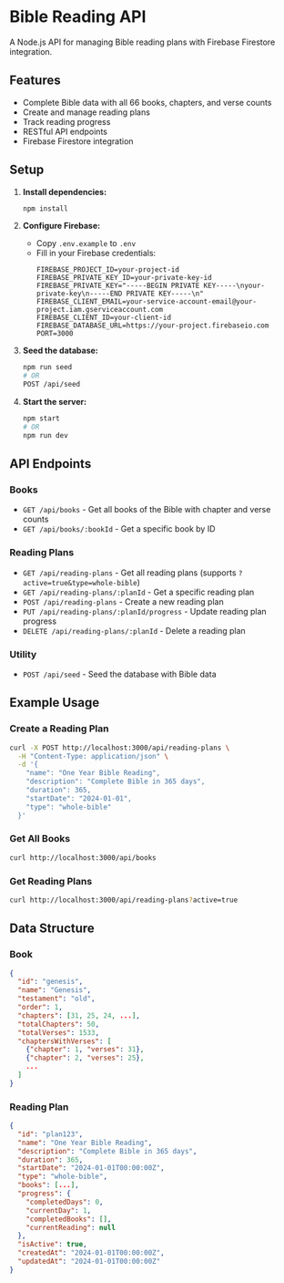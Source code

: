 # Bible Reading API

A Node.js API for managing Bible reading plans with Firebase Firestore integration.

## Features

- Complete Bible data with all 66 books, chapters, and verse counts
- Create and manage reading plans
- Track reading progress
- RESTful API endpoints
- Firebase Firestore integration

## Setup

1. **Install dependencies:**
   ```bash
   npm install
   ```

2. **Configure Firebase:**
   - Copy `.env.example` to `.env`
   - Fill in your Firebase credentials:
     ```env
     FIREBASE_PROJECT_ID=your-project-id
     FIREBASE_PRIVATE_KEY_ID=your-private-key-id
     FIREBASE_PRIVATE_KEY="-----BEGIN PRIVATE KEY-----\nyour-private-key\n-----END PRIVATE KEY-----\n"
     FIREBASE_CLIENT_EMAIL=your-service-account-email@your-project.iam.gserviceaccount.com
     FIREBASE_CLIENT_ID=your-client-id
     FIREBASE_DATABASE_URL=https://your-project.firebaseio.com
     PORT=3000
     ```

3. **Seed the database:**
   ```bash
   npm run seed
   # OR
   POST /api/seed
   ```

4. **Start the server:**
   ```bash
   npm start
   # OR
   npm run dev
   ```

## API Endpoints

### Books
- `GET /api/books` - Get all books of the Bible with chapter and verse counts
- `GET /api/books/:bookId` - Get a specific book by ID

### Reading Plans
- `GET /api/reading-plans` - Get all reading plans (supports `?active=true&type=whole-bible`)
- `GET /api/reading-plans/:planId` - Get a specific reading plan
- `POST /api/reading-plans` - Create a new reading plan
- `PUT /api/reading-plans/:planId/progress` - Update reading plan progress
- `DELETE /api/reading-plans/:planId` - Delete a reading plan

### Utility
- `POST /api/seed` - Seed the database with Bible data

## Example Usage

### Create a Reading Plan
```bash
curl -X POST http://localhost:3000/api/reading-plans \
  -H "Content-Type: application/json" \
  -d '{
    "name": "One Year Bible Reading",
    "description": "Complete Bible in 365 days",
    "duration": 365,
    "startDate": "2024-01-01",
    "type": "whole-bible"
  }'
```

### Get All Books
```bash
curl http://localhost:3000/api/books
```

### Get Reading Plans
```bash
curl http://localhost:3000/api/reading-plans?active=true
```

## Data Structure

### Book
```json
{
  "id": "genesis",
  "name": "Genesis",
  "testament": "old",
  "order": 1,
  "chapters": [31, 25, 24, ...],
  "totalChapters": 50,
  "totalVerses": 1533,
  "chaptersWithVerses": [
    {"chapter": 1, "verses": 31},
    {"chapter": 2, "verses": 25},
    ...
  ]
}
```

### Reading Plan
```json
{
  "id": "plan123",
  "name": "One Year Bible Reading",
  "description": "Complete Bible in 365 days",
  "duration": 365,
  "startDate": "2024-01-01T00:00:00Z",
  "type": "whole-bible",
  "books": [...],
  "progress": {
    "completedDays": 0,
    "currentDay": 1,
    "completedBooks": [],
    "currentReading": null
  },
  "isActive": true,
  "createdAt": "2024-01-01T00:00:00Z",
  "updatedAt": "2024-01-01T00:00:00Z"
}
```